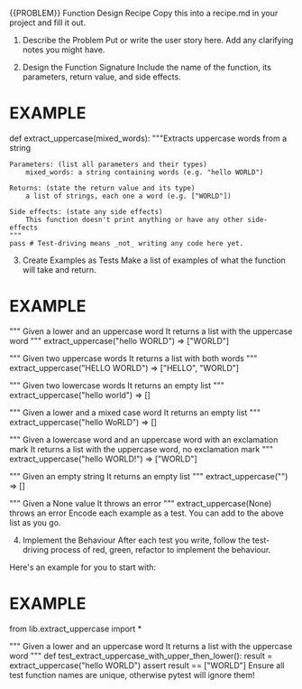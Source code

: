 {{PROBLEM}} Function Design Recipe
Copy this into a recipe.md in your project and fill it out.

1. Describe the Problem
Put or write the user story here. Add any clarifying notes you might have.


<!-- As a user
So that I can manage my time
I want to see an estimate of reading time for a text, 
assuming that I can read 200 words a minute. -->


2. Design the Function Signature
Include the name of the function, its parameters, return value, and side effects.


# EXAMPLE
<!-- def reading_time(text):
    """"Calculates time required to read text assuming reading speed of 200 words a minute""""

    Parameters: 
        text: string of text to be read 
            e.g. "In the beginning the universe was created. This has widely been considered a bad move."

    Returns: 
        string - hours (if applicable) and minutes calculated to read text.
            e.g. "1 hour and 20 minutes."

    Side effects:
        This function doesn't print anything
         -->


def extract_uppercase(mixed_words):
    """Extracts uppercase words from a string

    Parameters: (list all parameters and their types)
        mixed_words: a string containing words (e.g. "hello WORLD")

    Returns: (state the return value and its type)
        a list of strings, each one a word (e.g. ["WORLD"])

    Side effects: (state any side effects)
        This function doesn't print anything or have any other side-effects
    """
    pass # Test-driving means _not_ writing any code here yet.


3. Create Examples as Tests
Make a list of examples of what the function will take and return.

# EXAMPLE

<!-- """
Given a string of 200 words, it will return "1 minute."
""""

"""
Given a string of 12400 words (200 wpm * 62 minutes), it will return "One hour and 2 minutes."
""""

"""
Given an empty string, it will throw an error: "No text provided.".
"""

"""
Given a string with only whitespace, it will throw an error: "No text provided."
"""

"""
Given a None value it throws an error: "No text provided."
"""
-->


"""
Given a lower and an uppercase word
It returns a list with the uppercase word
"""
extract_uppercase("hello WORLD") => ["WORLD"]

"""
Given two uppercase words
It returns a list with both words
"""
extract_uppercase("HELLO WORLD") => ["HELLO", "WORLD"]

"""
Given two lowercase words
It returns an empty list
"""
extract_uppercase("hello world") => []

"""
Given a lower and a mixed case word
It returns an empty list
"""
extract_uppercase("hello WoRLD") => []

"""
Given a lowercase word and an uppercase word with an exclamation mark
It returns a list with the uppercase word, no exclamation mark
"""
extract_uppercase("hello WORLD!") => ["WORLD"]

"""
Given an empty string
It returns an empty list
"""
extract_uppercase("") => []

"""
Given a None value
It throws an error
"""
extract_uppercase(None) throws an error
Encode each example as a test. You can add to the above list as you go.

4. Implement the Behaviour
After each test you write, follow the test-driving process of red, green, refactor to implement the behaviour.

Here's an example for you to start with:

# EXAMPLE

from lib.extract_uppercase import *

"""
Given a lower and an uppercase word
It returns a list with the uppercase word
"""
def test_extract_uppercase_with_upper_then_lower():
    result = extract_uppercase("hello WORLD")
    assert result == ["WORLD"]
Ensure all test function names are unique, otherwise pytest will ignore them!